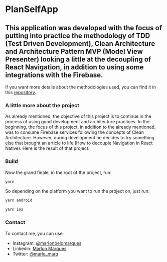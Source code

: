 # PlanSelfApp

## This application was developed with the focus of putting into practice the methodology of TDD (Test Driven Development), Clean Architecture and Architecture Pattern MVP (Model View Presenter) looking a little at the decoupling of React Navigation, in addition to using some integrations with the Firebase.

If you want more details about the methodologies used, you can find it in this [repository](https://github.com/MarlonBeloMarques/animeApp-tdd-cleanArch).

### A little more about the project

As already mentioned, the objective of this project is to continue in the process of using good development and architecture practices. In the beginning, the focus of this project, in addition to the already mentioned, was to consume Firebase services following the concepts of Clean Architecture. However, during development he decides to try something else that brought an article to life (How to decouple Navigation in React Native). Here is the result of that project.

### Build

Now the grand finale, in the root of the project, run:

```bash
yarn
```

So depending on the platform you want to run the project on, just run:

```bash
yarn android
```

```bash
yarn ios
```

### Contact

To contact me, you can use:
- Instagram: [@marlonbelomarques](https://www.instagram.com/marlonbelomarques)
- Linkedin: [Marlon Marques](https://www.linkedin.com/in/marlon-marques-0b509813b/)
- Twitter: [@marlo_marq](https://twitter.com/marlo_marq)
